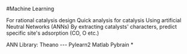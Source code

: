 #Machine Learning

For rational catalysis design
Quick analysis for catalysis
Using artificial Neutral Networks (ANNs)
By extracting catalysts' characters, predict specific site's adsorption (CO, O etc.)




ANN Library:
Theano       ---  Pylearn2
Matlab
Pybrain  *
